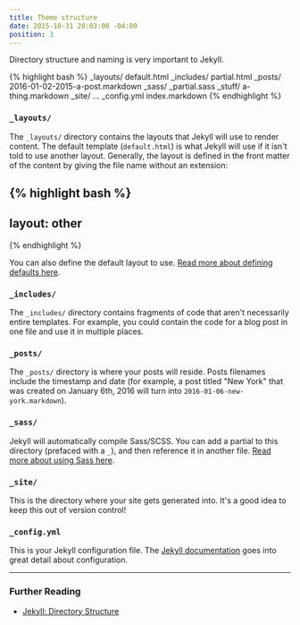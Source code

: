 ```yaml
---
title: Theme structure
date: 2015-10-31 20:03:00 -04:00
position: 3
---
```


Directory structure and naming is very important to Jekyll.

{% highlight bash %}
_layouts/
  default.html
_includes/
  partial.html
_posts/
  2016-01-02-2015-a-post.markdown
_sass/
  _partial.sass
_stuff/
  a-thing.markdown
_site/
  ...
_config.yml
index.markdown
{% endhighlight %}

### `_layouts/`

The `_layouts/` directory contains the layouts that Jekyll will use to render content. The default template (`default.html`) is what Jekyll will use if it isn't told to use another layout. Generally, the layout is defined in the front matter of the content by giving the file name without an extension:

{% highlight bash %}
---
layout: other
---
{% endhighlight %}

You can also define the default layout to use. [Read more about defining defaults here](/content/defaults).

### `_includes/`

The `_includes/` directory contains fragments of code that aren't necessarily entire templates. For example, you could contain the code for a blog post in one file and use it in multiple places.

### `_posts/`

The `_posts/` directory is where your posts will reside. Posts filenames include the timestamp and date (for example, a post titled "New York" that was created on January 6th, 2016 will turn into `2016-01-06-new-york.markdown`).

### `_sass/`

Jekyll will automatically compile Sass/SCSS. You can add a partial to this directory (prefaced with a `_`), and then reference it in another file. [Read more about using Sass here](/themes/sass/).

### `_site/`

This is the directory where your site gets generated into. It's a good idea to keep this out of version control!

### `_config.yml`

This is your Jekyll configuration file. The [Jekyll documentation](http://jekyllrb.com/docs/configuration/) goes into great detail about configuration.

---

### Further Reading

- [Jekyll: Directory Structure](http://jekyllrb.com/docs/structure/)
